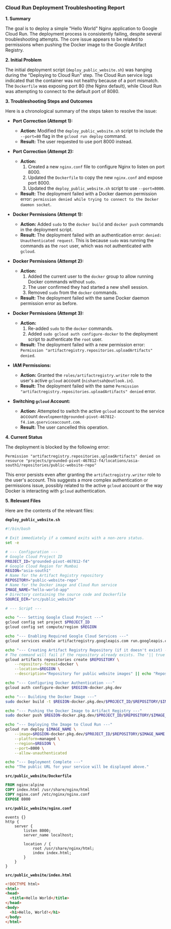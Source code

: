 ### Cloud Run Deployment Troubleshooting Report

**1. Summary**

The goal is to deploy a simple "Hello World" Nginx application to Google Cloud Run. The deployment process is consistently failing, despite several troubleshooting attempts. The core issue appears to be related to permissions when pushing the Docker image to the Google Artifact Registry.

**2. Initial Problem**

The initial deployment script (`deploy_public_website.sh`) was hanging during the "Deploying to Cloud Run" step. The Cloud Run service logs indicated that the container was not healthy because of a port mismatch. The `Dockerfile` was exposing port 80 (the Nginx default), while Cloud Run was attempting to connect to the default port of 8080.

**3. Troubleshooting Steps and Outcomes**

Here is a chronological summary of the steps taken to resolve the issue:

*   **Port Correction (Attempt 1):**
    *   **Action:** Modified the `deploy_public_website.sh` script to include the `--port=80` flag in the `gcloud run deploy` command.
    *   **Result:** The user requested to use port 8000 instead.

*   **Port Correction (Attempt 2):**
    *   **Action:**
        1.  Created a new `nginx.conf` file to configure Nginx to listen on port 8000.
        2.  Updated the `Dockerfile` to copy the new `nginx.conf` and expose port 8000.
        3.  Updated the `deploy_public_website.sh` script to use `--port=8000`.
    *   **Result:** The deployment failed with a Docker daemon permission error: `permission denied while trying to connect to the Docker daemon socket`.

*   **Docker Permissions (Attempt 1):**
    *   **Action:** Added `sudo` to the `docker build` and `docker push` commands in the deployment script.
    *   **Result:** The deployment failed with an authentication error: `denied: Unauthenticated request`. This is because `sudo` was running the commands as the `root` user, which was not authenticated with `gcloud`.

*   **Docker Permissions (Attempt 2):**
    *   **Action:**
        1.  Added the current user to the `docker` group to allow running Docker commands without `sudo`.
        2.  The user confirmed they had started a new shell session.
        3.  Removed `sudo` from the `docker` commands.
    *   **Result:** The deployment failed with the same Docker daemon permission error as before.

*   **Docker Permissions (Attempt 3):**
    *   **Action:**
        1.  Re-added `sudo` to the `docker` commands.
        2.  Added `sudo gcloud auth configure-docker` to the deployment script to authenticate the `root` user.
    *   **Result:** The deployment failed with a new permission error: `Permission "artifactregistry.repositories.uploadArtifacts" denied`.

*   **IAM Permissions:**
    *   **Action:** Granted the `roles/artifactregistry.writer` role to the user's active `gcloud` account (`nishantsah@outlook.in`).
    *   **Result:** The deployment failed with the same `Permission "artifactregistry.repositories.uploadArtifacts" denied` error.

*   **Switching `gcloud` Account:**
    *   **Action:** Attempted to switch the active `gcloud` account to the service account `development@grounded-pivot-467812-f4.iam.gserviceaccount.com`.
    *   **Result:** The user cancelled this operation.

**4. Current Status**

The deployment is blocked by the following error:

`Permission "artifactregistry.repositories.uploadArtifacts" denied on resource "projects/grounded-pivot-467812-f4/locations/asia-south1/repositories/public-website-repo"`

This error persists even after granting the `artifactregistry.writer` role to the user's account. This suggests a more complex authentication or permissions issue, possibly related to the active `gcloud` account or the way Docker is interacting with `gcloud` authentication.

**5. Relevant Files**

Here are the contents of the relevant files:

**`deploy_public_website.sh`**
```bash
#!/bin/bash

# Exit immediately if a command exits with a non-zero status.
set -e

# --- Configuration ---
# Google Cloud Project ID
PROJECT_ID="grounded-pivot-467812-f4"
# Google Cloud Region for Mumbai
REGION="asia-south1"
# Name for the Artifact Registry repository
REPOSITORY="public-website-repo"
# Name for the Docker image and Cloud Run service
IMAGE_NAME="hello-world-app"
# Directory containing the source code and Dockerfile
SOURCE_DIR="src/public_website"

# --- Script ---

echo "--- Setting Google Cloud Project ---"
gcloud config set project $PROJECT_ID
gcloud config set compute/region $REGION

echo "--- Enabling Required Google Cloud Services ---"
gcloud services enable artifactregistry.googleapis.com run.googleapis.com

echo "--- Creating Artifact Registry Repository (if it doesn't exist) ---"
# The command will fail if the repository already exists. The '|| true' part ensures the script continues.
gcloud artifacts repositories create $REPOSITORY \
    --repository-format=docker \
    --location=$REGION \
    --description="Repository for public website images" || echo "Repository '$REPOSITORY' may already exist. Continuing..."

echo "--- Configuring Docker Authentication ---"
gcloud auth configure-docker $REGION-docker.pkg.dev

echo "--- Building the Docker Image ---"
sudo docker build -t $REGION-docker.pkg.dev/$PROJECT_ID/$REPOSITORY/$IMAGE_NAME:latest $SOURCE_DIR

echo "--- Pushing the Docker Image to Artifact Registry ---"
sudo docker push $REGION-docker.pkg.dev/$PROJECT_ID/$REPOSITORY/$IMAGE_NAME:latest

echo "--- Deploying the Image to Cloud Run ---"
gcloud run deploy $IMAGE_NAME \
    --image=$REGION-docker.pkg.dev/$PROJECT_ID/$REPOSITORY/$IMAGE_NAME:latest \
    --platform=managed \
    --region=$REGION \
    --port=8000 \
    --allow-unauthenticated

echo "--- Deployment Complete ---"
echo "The public URL for your service will be displayed above."
```

**`src/public_website/Dockerfile`**
```dockerfile
FROM nginx:alpine
COPY index.html /usr/share/nginx/html
COPY nginx.conf /etc/nginx/nginx.conf
EXPOSE 8000
```

**`src/public_website/nginx.conf`**
```nginx
events {}
http {
    server {
        listen 8000;
        server_name localhost;

        location / {
            root /usr/share/nginx/html;
            index index.html;
        }
    }
}
```

**`src/public_website/index.html`**
```html
<!DOCTYPE html>
<html>
<head>
  <title>Hello World</title>
</head>
<body>
  <h1>Hello, World!</h1>
</body>
</html>
```